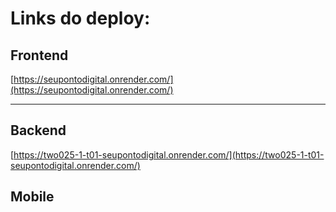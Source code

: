 # **Links do deploy:**
## Frontend

[https://seupontodigital.onrender.com/](https://seupontodigital.onrender.com/)

---

## Backend

[https://two025-1-t01-seupontodigital.onrender.com/](https://two025-1-t01-seupontodigital.onrender.com/)

## Mobile

